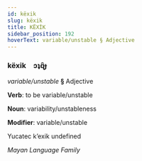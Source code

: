 ```yaml
---
id: këxik
slug: këxik
title: KËXİK
sidebar_position: 192
hoverText: variable/unstable § Adjective
---
```


### këxik&emsp;<span kind="abugida">ɔʇɋ̑ɟ</span>

*variable/unstable* **§** Adjective

**Verb**: to be variable/unstable

**Noun**: variability/unstableness

**Modifier**: variable/unstable

Yucatec kʼexik undefined

*Mayan Language Family*